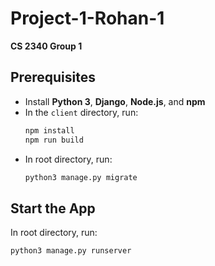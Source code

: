 # Project-1-Rohan-1  
**CS 2340 Group 1**

## Prerequisites  
- Install **Python 3**, **Django**, **Node.js**, and **npm**  
- In the `client` directory, run:
    ```bash 
    npm install
    npm run build
    ```
- In root directory, run:
    ```bash
    python3 manage.py migrate
    ```

## Start the App  
In root directory, run: 
```bash
python3 manage.py runserver
